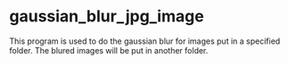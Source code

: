 # gaussian_blur_jpg_image
This program is used to do the gaussian blur for images put in a specified folder.
The blured images will be put in another folder.

